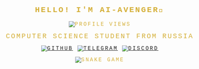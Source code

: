 <div align="center" style="font-family: 'Courier New', monospace; letter-spacing: 3px; text-transform: uppercase; color: #d4af37;">

## HELLO! I'M AI-AVENGER👋


![Profile Views](https://komarev.com/ghpvc/?username=AI-AVENGER-S&color=blue&label=PROFILE+VIEWS&style=flat-square)

<p style="font-size: 18px; margin: 10px 0;">
  COMPUTER SCIENCE STUDENT FROM RUSSIA
</p>

[![GitHub](https://img.shields.io/badge/GitHub-181717?logo=github)](https://github.com/AI-AVENGER-S)   [![Telegram](https://img.shields.io/badge/Telegram-26A5E4?logo=telegram)](https://t.me/microkidd)   [![Discord](https://img.shields.io/badge/Discord-5865F2?logo=discord)](https://discord.gg/r89NFcaU)  

![Snake Game](https://github.com/AI-AVENGER-S/AI-AVENGER-S/blob/output/github-contribution-grid-snake.svg)  

</div>
